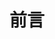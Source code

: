 <!--
 * Author  rhys.zhao
 * Date  2023-03-02 15:09:53
 * LastEditors  rhys.zhao
 * LastEditTime  2023-03-02 15:22:01
 * Description
-->

# 前言
